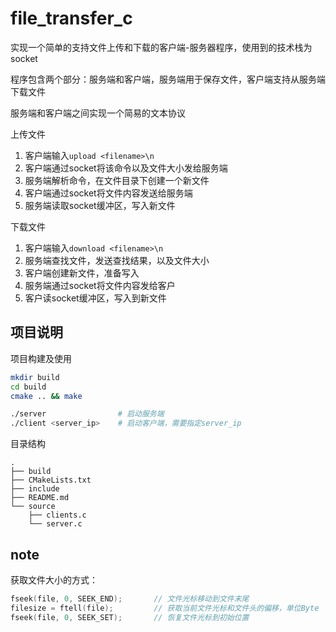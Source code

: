 # file_transfer_c

实现一个简单的支持文件上传和下载的客户端-服务器程序，使用到的技术栈为socket

程序包含两个部分：服务端和客户端，服务端用于保存文件，客户端支持从服务端下载文件

服务端和客户端之间实现一个简易的文本协议

上传文件

1. 客户端输入`upload <filename>\n`
2. 客户端通过socket将该命令以及文件大小发给服务端
3. 服务端解析命令，在文件目录下创建一个新文件
4. 客户端通过socket将文件内容发送给服务端
5. 服务端读取socket缓冲区，写入新文件

下载文件

1. 客户端输入`download <filename>\n`
2. 服务端查找文件，发送查找结果，以及文件大小
3. 客户端创建新文件，准备写入
4. 服务端通过socket将文件内容发给客户
5. 客户读socket缓冲区，写入到新文件

## 项目说明

项目构建及使用

```bash
mkdir build
cd build
cmake .. && make

./server                # 启动服务端
./client <server_ip>    # 启动客户端，需要指定server_ip
```

目录结构

```
.
├── build
├── CMakeLists.txt
├── include
├── README.md
└── source
    ├── clients.c
    └── server.c
```

## note

获取文件大小的方式：

```c
fseek(file, 0, SEEK_END);       // 文件光标移动到文件末尾
filesize = ftell(file);         // 获取当前文件光标和文件头的偏移，单位Byte
fseek(file, 0, SEEK_SET);       // 恢复文件光标到初始位置
```